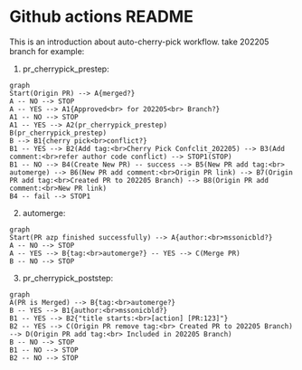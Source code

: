#  Github actions README
This is an introduction about auto-cherry-pick workflow.
take 202205 branch for example:
1. pr_cherrypick_prestep:
```mermaid
graph
Start(Origin PR) --> A{merged?}
A -- NO --> STOP
A -- YES --> A1{Approved<br> for 202205<br> Branch?}
A1 -- NO --> STOP
A1 -- YES --> A2(pr_cherrypick_prestep)
B(pr_cherrypick_prestep)
B --> B1{cherry pick<br>conflict?}
B1 -- YES --> B2(Add tag:<br>Cherry Pick Confclit_202205) --> B3(Add comment:<br>refer author code conflict) --> STOP1(STOP)
B1 -- NO --> B4(Create New PR) -- success --> B5(New PR add tag:<br> automerge) --> B6(New PR add comment:<br>Origin PR link) --> B7(Origin PR add tag:<br>Created PR to 202205 Branch) --> B8(Origin PR add comment:<br>New PR link)
B4 -- fail --> STOP1
```

2. automerge:
```mermaid
graph
Start(PR azp finished successfully) --> A{author:<br>mssonicbld?}
A -- NO --> STOP
A -- YES --> B{tag:<br>automerge?} -- YES --> C(Merge PR)
B -- NO --> STOP
```

3. pr_cherrypick_poststep:
```mermaid
graph
A(PR is Merged) --> B{tag:<br>automerge?}
B -- YES --> B1{author:<br>mssonicbld?}
B1 -- YES --> B2{"title starts:<br>[action] [PR:123]"}
B2 -- YES --> C(Origin PR remove tag:<br> Created PR to 202205 Branch) --> D(Origin PR add tag:<br> Included in 202205 Branch)
B -- NO --> STOP
B1 -- NO --> STOP
B2 -- NO --> STOP
```

